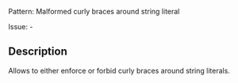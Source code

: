 Pattern: Malformed curly braces around string literal

Issue: -

## Description

Allows to either enforce or forbid curly braces around string literals.